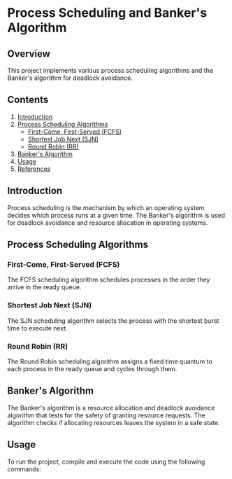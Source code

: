 # Process Scheduling and Banker's Algorithm

## Overview

This project implements various process scheduling algorithms and the Banker's algorithm for deadlock avoidance.

## Contents

1. [Introduction](#introduction)
2. [Process Scheduling Algorithms](#process-scheduling-algorithms)
   - [First-Come, First-Served (FCFS)](#first-come-first-served-fcfs)
   - [Shortest Job Next (SJN)](#shortest-job-next-sjn)
   - [Round Robin (RR)](#round-robin-rr)
3. [Banker's Algorithm](#bankers-algorithm)
4. [Usage](#usage)
5. [References](#references)

## Introduction

Process scheduling is the mechanism by which an operating system decides which process runs at a given time. The Banker's algorithm is used for deadlock avoidance and resource allocation in operating systems.

## Process Scheduling Algorithms

### First-Come, First-Served (FCFS)

The FCFS scheduling algorithm schedules processes in the order they arrive in the ready queue.

### Shortest Job Next (SJN)

The SJN scheduling algorithm selects the process with the shortest burst time to execute next.

### Round Robin (RR)

The Round Robin scheduling algorithm assigns a fixed time quantum to each process in the ready queue and cycles through them.

## Banker's Algorithm

The Banker's algorithm is a resource allocation and deadlock avoidance algorithm that tests for the safety of granting resource requests. The algorithm checks if allocating resources leaves the system in a safe state.

## Usage

To run the project, compile and execute the code using the following commands:

